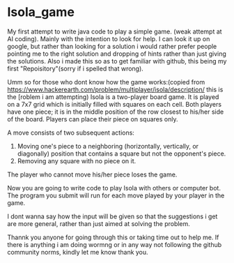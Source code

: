 # Isola_game
My first attempt to write java code to play a simple game. (weak attempt at AI coding). Mainly with the intention to look for help. I can look it up on google, but rather than looking for a solution i would rather prefer people pointing me to the right solution and dropping of hints rather than just giving the solutions. Also i made this so as to get familiar with github, this being my first "Repoisitory"(sorry if i spelled that wrong).

Umm so for those who dont know how the game works:(copied from https://www.hackerearth.com/problem/multiplayer/isola/description/
this is the [roblem i am attempting)
Isola is a two-player board game. It is played on a 7x7 grid which is initially filled with squares on each cell. Both players have one piece; it is in the middle position of the row closest to his/her side of the board. Players can place their piece on squares only. 

 

A move consists of two subsequent actions: 

1. Moving one's piece to a neighboring (horizontally, vertically, or diagonally) position that contains a square but not the opponent's piece. 
2. Removing any square with no piece on it. 

The player who cannot move his/her piece loses the game. 

Now you are going to write code to play Isola with others or computer bot. The program you submit will run for each move played by your player in the game. 

I dont wanna say how the input will be given so that the suggestions i get are more general, rather than just aimed at solving the problem.


Thannk you anyone for going through this or taking time out to help me. If there is anything i am doing wormng or in any way not following the github community norms, kindly let me know thank you.
